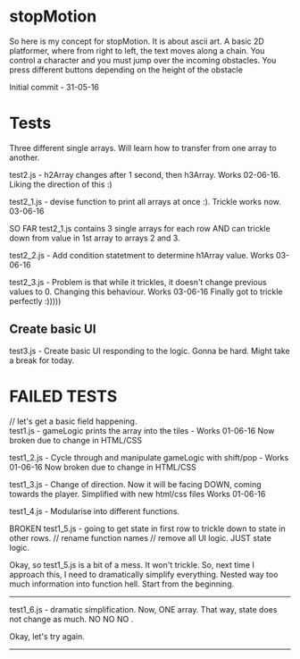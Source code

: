 # stopMotion

So here is my concept for stopMotion. It is about ascii art. A basic 2D platformer, where from right to left, the text moves along a chain. You control a character and you must jump over the incoming obstacles. You press different buttons depending on the height of the obstacle 

Initial commit - 31-05-16

# Tests

Three different single arrays. Will learn how to transfer from one array to another. 

test2.js - h2Array changes after 1 second, then h3Array. Works 02-06-16. Liking the direction of this :)  

test2_1.js - devise function to print all arrays at once :). Trickle works now. 03-06-16

SO FAR test2_1.js contains 3 single arrays for each row AND can trickle down from value in 1st array to arrays 2 and 3. 

test2_2.js - Add condition statetment to determine h1Array value. Works 03-06-16

test2_3.js - Problem is that while it trickles, it doesn't change previous values to 0. Changing this behaviour. Works 03-06-16 Finally got to trickle perfectly :)))))

## Create basic UI

test3.js - Create basic UI responding to the logic. Gonna be hard. Might take a break for today.  


















# FAILED TESTS

// let's get a basic field happening.  
test1.js - gameLogic prints the array into the tiles - Works 01-06-16
		   Now broken due to change in HTML/CSS

test1_2.js - Cycle through and manipulate gameLogic with shift/pop - Works 01-06-16
		   Now broken due to change in HTML/CSS


test1_3.js - Change of direction. Now it will be facing DOWN, coming towards the player. 
			 Simplified with new html/css files
			 Works 01-06-16

test1_4.js - Modularise into different functions. 

BROKEN test1_5.js - going to get state in first row to trickle down to state in other rows. 
			// rename function names // remove all UI logic. JUST state logic.   
		

Okay, so test1_5.js is a bit of a mess. It won't trickle. So, next time I approach this, I need to dramatically simplify everything. Nested way too much information into function hell. Start from the beginning. 

------------------------------

test1_6.js - dramatic simplification. Now, ONE array. That way, state does not change as much. NO NO NO .

Okay, let's try again. 

------------------------------




